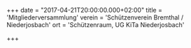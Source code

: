 +++
date = "2017-04-21T20:00:00.000+02:00"
title = 'Mitgliederversammlung'
verein = 'Schützenverein Bremthal / Niederjosbach'
ort = 'Schützenraum, UG KiTa Niederjosbach'

+++

      